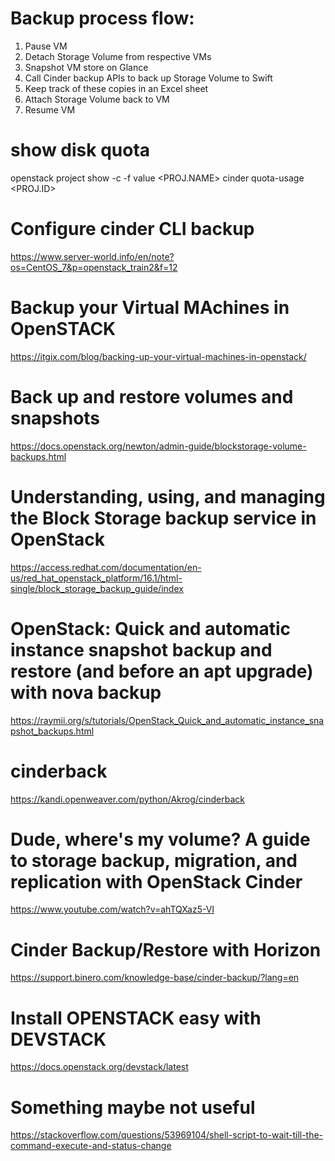 # Backup process flow:
1. Pause VM
2. Detach Storage Volume from respective VMs
3. Snapshot VM store on Glance
4. Call Cinder backup APIs to back up Storage Volume  to Swift
5. Keep track of these copies in an Excel sheet
6. Attach Storage Volume back to VM
7. Resume VM
# show disk quota
openstack project show -c <ID> -f value <PROJ.NAME> 
cinder quota-usage <PROJ.ID>
# Configure cinder CLI backup
https://www.server-world.info/en/note?os=CentOS_7&p=openstack_train2&f=12
# Backup your Virtual MAchines in OpenSTACK
https://itgix.com/blog/backing-up-your-virtual-machines-in-openstack/
# Back up and restore volumes and snapshots
https://docs.openstack.org/newton/admin-guide/blockstorage-volume-backups.html
# Understanding, using, and managing the Block Storage backup service in OpenStack
https://access.redhat.com/documentation/en-us/red_hat_openstack_platform/16.1/html-single/block_storage_backup_guide/index
# OpenStack: Quick and automatic instance snapshot backup and restore (and before an apt upgrade) with nova backup
https://raymii.org/s/tutorials/OpenStack_Quick_and_automatic_instance_snapshot_backups.html
# cinderback
https://kandi.openweaver.com/python/Akrog/cinderback
# Dude, where's my volume? A guide to storage backup, migration, and replication with OpenStack Cinder
https://www.youtube.com/watch?v=ahTQXaz5-VI
# Cinder Backup/Restore with Horizon
https://support.binero.com/knowledge-base/cinder-backup/?lang=en
# Install OPENSTACK easy with DEVSTACK
https://docs.openstack.org/devstack/latest
# Something maybe not useful
https://stackoverflow.com/questions/53969104/shell-script-to-wait-till-the-command-execute-and-status-change

